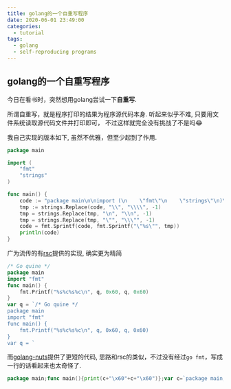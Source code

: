 ```yaml
---
title: golang的一个自重写程序
date: 2020-06-01 23:49:00
categories:
  - tutorial
tags: 
  - golang
  - self-reproducing programs
---
```


## golang的一个自重写程序

今日在看书时，突然想用golang尝试一下**自重写**. 

所谓自重写，就是程序打印的结果为程序源代码本身. 听起来似乎不难, 只要用文件系统读取源代码文件并打印即可， 不过这样就完全没有挑战了不是吗😂

我自己实现的版本如下, 虽然不优雅，但至少起到了作用.
```go
package main

import (
	"fmt"
	"strings"
)

func main() {
	code := "package main\n\nimport (\n    \"fmt\"\n    \"strings\"\n)\n\nfunc main() {\n    code := %s\n    tmp := strings.Replace(code, \"\\\\\", \"\\\\\\\\\", -1)\n    tmp = strings.Replace(tmp, \"\\n\", \"\\\\n\", -1)\n    tmp = strings.Replace(tmp, \"\\\"\", \"\\\\\\\"\", -1)\n    code = fmt.Sprintf(code, fmt.Sprintf(\"\\\"%%s\\\"\", tmp))\n    println(code)\n}"
	tmp := strings.Replace(code, "\\", "\\\\", -1)
	tmp = strings.Replace(tmp, "\n", "\\n", -1)
	tmp = strings.Replace(tmp, "\"", "\\\"", -1)
	code = fmt.Sprintf(code, fmt.Sprintf("\"%s\"", tmp))
	println(code)
}
```



广为流传的有[rsc](https://research.swtch.com/zip)提供的实现, 确实更为精简

```go
/* Go quine */
package main
import "fmt"
func main() {
    fmt.Printf("%s%c%s%c\n", q, 0x60, q, 0x60)
}
var q = `/* Go quine */
package main
import "fmt"
func main() {
    fmt.Printf("%s%c%s%c\n", q, 0x60, q, 0x60)
}
var q = `
```



而[golang-nuts](http://groups.google.com/group/golang-nuts)提供了更短的代码, 思路和rsc的类似，不过没有经过`go fmt`，写成一行的话看起来也太奇怪了.

```go
package main;func main(){print(c+"\x60"+c+"\x60")};var c=`package main;func main(){print(c+"\x60"+c+"\x60")};var c=`
```


